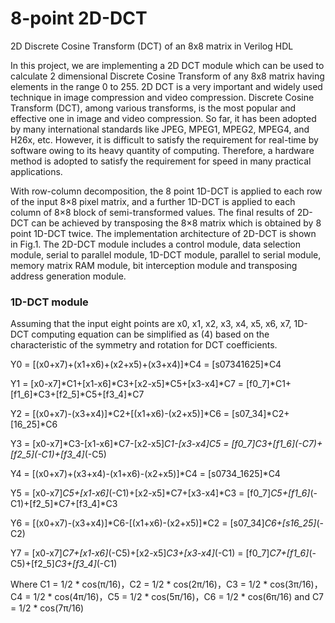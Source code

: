 # 8-point 2D-DCT

2D Discrete Cosine Transform (DCT) of an 8x8 matrix in Verilog HDL

In this project, we are implementing a 2D DCT module which can be used to calculate 2 dimensional Discrete Cosine Transform of any 8x8 matrix having elements in the range 0 to 255. 2D DCT is a very important and widely used technique in image compression and video compression. 
Discrete Cosine Transform (DCT), among various transforms, is the most popular and effective one in image and video compression. So far, it has been adopted by many international standards like JPEG, MPEG1, MPEG2, MPEG4, and H26x, etc. However, it is difficult to satisfy the requirement for real-time by software owing to its heavy quantity of computing. Therefore, a hardware method is adopted to satisfy the requirement for speed in many practical applications.

With row-column decomposition, the 8 point 1D-DCT is applied to each row of the input 8×8 pixel matrix, and a further 1D-DCT is applied to each column of 8×8 block of semi-transformed values. The final results of 2D-DCT can be achieved by transposing the 8×8 matrix which is obtained by 8 point 1D-DCT twice. The implementation architecture of 2D-DCT is shown in Fig.1. The 2D-DCT module includes a control module, data selection module, serial to parallel module, 1D-DCT module, parallel to serial module, memory matrix RAM module, bit interception module and transposing address generation module.

### 1D-DCT module
Assuming that the input eight points are x0, x1, x2, x3, x4, x5, x6, x7, 1D-DCT computing equation can be simplified as (4) based on the characteristic of the symmetry and rotation for DCT coefficients.
  
  Y0 = [(x0+x7)+(x1+x6)+(x2+x5)+(x3+x4)]*C4 = [s07341625]*C4
  
  Y1 = [x0-x7]*C1+[x1-x6]*C3+[x2-x5]*C5+[x3-x4]*C7
     = [f0_7]*C1+[f1_6]*C3+[f2_5]*C5+[f3_4]*C7
  
  Y2 = [(x0+x7)-(x3+x4)]*C2+[(x1+x6)-(x2+x5)]*C6 = [s07_34]*C2+[16_25]*C6
  
  Y3 = [x0-x7]*C3-[x1-x6]*C7-[x2-x5]*C1-[x3-x4]*C5
     = [f0_7]*C3+[f1_6]*(-C7)+[f2_5]*(-C1)+[f3_4]*(-C5)
 
  Y4 = [(x0+x7)+(x3+x4)-(x1+x6)-(x2+x5)]*C4 = [s0734_1625]*C4
  
  Y5 = [x0-x7]*C5+[x1-x6]*(-C1)+[x2-x5]*C7+[x3-x4]*C3
     = [f0_7]*C5+[f1_6]*(-C1)+[f2_5]*C7+[f3_4]*C3
  
  Y6 = [(x0+x7)-(x3+x4)]*C6-[(x1+x6)-(x2+x5)]*C2 = [s07_34]*C6+[s16_25]*(-C2)
  
  Y7 = [x0-x7]*C7+[x1-x6]*(-C5)+[x2-x5]*C3+[x3-x4]*(-C1)
     = [f0_7]*C7+[f1_6]*(-C5)+[f2_5]*C3+[f3_4]*(-C1)
 
Where C1 = 1/2 * cos(π/16)，C2 = 1/2 * cos(2π/16)，C3 = 1/2 * cos(3π/16)，C4 = 1/2 * cos(4π/16)，C5 = 1/2 * cos(5π/16)，C6 = 1/2 * cos(6π/16) and C7 = 1/2 * cos(7π/16)
